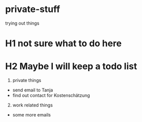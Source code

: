 # private-stuff
trying out things
# H1 not sure what to do here
# H2 Maybe I will keep a todo list
1) private things
- send email to Tanja
- find out contact for Kostenschätzung
2) work related things
  - some more emails
